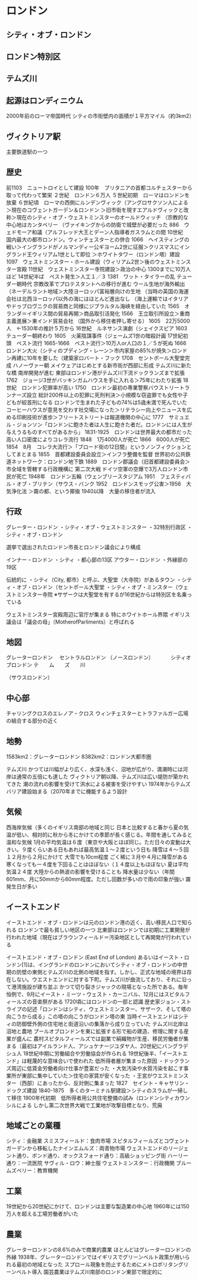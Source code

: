 ロンドン
===

## シティ・オブ・ロンドン

## ロンドン特別区

## テムズ川

## 起源はロンディニウム

2000年前のローマ帝国時代
シティの市街壁内の面積が１平方マイル（約3km2）

## ヴィクトリア駅

主要鉄道駅の一つ


## 歴史

前1103　ニュートロイとして建設
100年　ブリタニアの首都コルチェスターから取って代わって繁栄
２世紀　ロンドン６万人
５世紀初期　ローマはロンドンを放棄
６世紀頃　ローマの西側にルンデンヴィック（アングロサクソン人による＞現在のコヴェントガーデン＆ロンドン
＞旧市街を現すエアルドヴィックと改称＞現在のシティ・オブ・ウェストミンスターのオールドウィッチ
（宗教的な中心地はカンタベリー
（ヴァイキングからの防衛で城壁が必要だった
886　ウェドモーア和議（アルフレッド大王とデーン人指導者ガスラムとの間
10世紀　国内最大の都市ロンドン。ウィンチェスターとの併合
1066　ヘイスティングの戦い＞イングランドがノルマンディー公ギヨーム2世に征服＞クリスマスにイングランド王ウィリアム1世として即位
＞ホワイトタワー（ロンドン塔）建設
1097　ウェストミンスター・ホール建設（ウィリアム2世＞後のウェストミンスター宮殿
11世紀　ウェストミンスター寺院建設＞政治の中心
1300までに10万人ほど
14世紀半ば　ペスト発生＞人工１／３
1381　ワット・タイラーの乱
テューダー朝時代
宗教改革でプロテスタントへの移行が進む
ウール生地が海外輸出（ネーデルラント地域＞大陸ヨーロッパ富裕層向けの生地
（当時の英国の海運会社は北西ヨーロッパ以外の海にはほとんど進出なし
（海上運輸ではイタリアやドゥブロヴニクの貿易商と同様にジブラルタル海峡を経由していた
1565　オランダ＝イギリス間の貿易再開＞商品取引活発化
1566　王立取引所設立＞重商主義進展＞東インド貿易会社
（国外から移住者押し寄せる）
1605　22万5000人　←1530年の推計５万から
16世紀　ルネサンス演劇（シェイクスピア
1603　テューダー朝終わり
1605　火薬陰謀事件（ジェームズ1世の暗殺計画
17世紀初頭　ペスト流行
1665-1666　ペスト流行＞10万人or人口の１／５が死ぬ
1666　ロンドン大火（シティのプディング・レーン＞市内家屋の85%が焼失＞ロンドン再建に10年を要した（建築家ロバート・フック
1708　セントポール大聖堂完成
ハノーヴァー朝
メイウェアはじめとする新市街が西部に形成
テムズ川に新たな橋
南岸開発が進む
東部はロンドン港がテムズ川下流ドックランズまで拡張
1762　ジョージ3世がバッキンガムハウスを手に入れる＞75年にわたり拡張
18世紀　ロンドン犯罪率が高い
1750　ロンドン最初の専業警察バウストリートランナーズ設立
総計200件以上の犯罪に死刑判決＞小規模な窃盗罪でも女性や子どもが絞首刑になる
ロンドンで生まれた子どもの74%は5歳未満で死んでいた
コーヒーハウスが意見を交わす社交場になった＞リテラシー向上やニュースを広める印刷技術が進歩＞フリートストリートは報道機関の中心に
1777　サミュエル・ジョンソン「ロンドンに飽きた者は人生に飽きた者だ。ロンドンには人生が与えうるものすべてがあるから」
1831-1925　ロンドンは世界最大の都市だった
高い人口密度によりコレラ流行
1848　1万4000人が死亡
1866　6000人が死亡
1854　8月　コレラ大流行＞「ブロード街の12日間」というノンフィクションとしてまとまる
1855　首都建設委員会設立＞インフラ整備を監督
世界初の公共鉄道ネットワーク：ロンドン地下鉄
1889　ロンドン郡議会（旧首都建設委員会＞市全域を管轄する行政機構に
第二次大戦
ドイツ空軍の空爆で3万人ロンドン市民が死亡
1948年　ロンドン五輪（ウェンブリースタジアム
1951　フェスティバル・オブ・ブリテン（サウス・バンク
1952　ロンドンスモッグ公害＞1956　大気浄化法
＞霧の都、という揶揄
1940以降　大量の移住者が流入

## 行政

グレーター・ロンドン
・シティ・オブ・ウェストミンスター
・32特別行政区
・シティ・オブ・ロンドン

選挙で選出されたロンドン市長とロンドン議会により構成

インナー・ロンドン
・シティ
・都心部の13区
アウター・ロンドン
・外縁部の19区

伝統的に
・シティ（City, 都市）と呼ぶ、大聖堂（大寺院）があるタウン
・シティ・オブ・ロンドン（セントポール大聖堂
・シティ・オブ・ミンスター（ウェストミンスター寺院
※サザークは大聖堂を有するが16世紀からは特別区を名乗っている

ウェストミンスター宮殿周辺に官庁が集まる
特にホワイトホール界隈
イギリス議会は「議会の母」（MotherofParliments）と呼ばれる

## 地図

グレーターロンドン
　セントラルロンドン
（ノースロンドン）
　　　シティオブロンドン
テ　　ム　　ズ　　川

（サウスロンドン）

## 中心部

チャリングクロスのエレノア・クロス
ウィンチェスターとトラファルガー広場の結合する部分の近く

## 地勢

1583km2：グレーターロンドン
8382km2：ロンドン大都市圏

テムズ川
かつては川幅がより広く、水深も浅く、沼地が広がり、満潮時には河岸は通常の五倍にも達した
ヴィクトリア朝以降、テムズ川は広い堤防が築かれてきた
潮の流れの影響を受けて洪水による被害を受けやすい
1974年からテムズバリア建設始まる（2070年までに機能するよう設計

## 気候

西海岸気候（多くのイギリス南部の地域と同じ
日本と比較すると春から夏の気温が低い、相対的に秋から冬にかけての季節が長く感じる。年間を通してみると温和な気候
1月の平均気温は６度（東京や大阪とほぼ同じ。ただ日々の変動は大きい。９度くらいある日もあれば最高気温１〜２度という日も
降雪は４〜５回１２月から２月にかけて
大雪でも10cm程度
ごく稀に３月や４月に降雪がある
寒くなってもー４度を下回ることはほぼない（１４度以上もほぼない
夏は平均気温２４度
大陸からの熱波の影響を受けることも
降水量は少ない（年間601mm、月に50mmから60mm程度。ただし回数が多いので雨の印象が強い
霧発生日が多い

## イーストエンド

イーストエンド・オブ・ロンドンは元のロンドン港の近く、高い移民人口で知られる
ロンドンで最も貧しい地区の一つ
北東部はロンドンでは初期に工業開発が行われた地域（現在はブラウンフィールド＝汚染地区として再開発が行われている

イーストエンド・オブ・ロンドン (East End of London) あるいはイースト・ロンドン[1]は、イングランドのロンドンにおいてシティ・オブ・ロンドンの中世期の防壁の東側とテムズ川の北側の地域を指す。しかし、正式な地域の境界は存在しない。ウエストエンドに対する下町。テムズ川が曲流しており、それに沿って港湾施設が建ち並ぶ
かつて切り裂きジャックの現場となった所である。毎年恒例で、9月にイースト・ミーツ・ウェスト・カーニバル、12月にはスピタルフィールズの音楽祭がある
1720頃にはロンドンの一部と認識
歴史家ジョン・ストライプの記述「ロンドンはシティ、ウェストミンスター、サザーク、そして塔の向こうから成る」この塔の向こうがロンドン塔の東
当時イーストエンドはシティの防御壁外側の住宅地と街道沿いの集落から成り立っていた
テムズ川北岸は沼地と農地
プールオブロンドンを東に拡張する形で船の建造、修理に関する産業が盛んに
農村スピタルフィールズでは副業で絹織物が生産、移民労働者が集まる（最初はアイルランド人、アシュケナージユダヤ人、20世紀にバングラデシュ人
18世紀中期に労働組合や労働協会が作られる
19世紀後半、「イーストエンド」は軽蔑的な意味合いで使われた
低所得者層が集まった原因
・ドックランズ周辺に低賃金労働者向け仕事が豊富だった
・大気汚染や水質汚染を起こす事業所が東部に集中していた＞住宅の家賃が安くなった
・王宮がウエストミンスター（西部）にあったから、反対側に集まった
1827　セイント・キャサリン・ドックズ建設
1840-1875　多くのターミナル駅建設＞シティのスラムが一掃して移住
1900年代初期　低所得者用公共住宅整備の試み（ロンドンシティカウンシルによる
しかし第二次世界大戦で工業地が攻撃目標となり、荒廃

## 地域ごとの業種

シティ：金融業
スミスフィールド：食肉市場
スピタルフィールズとコヴェントガーデンから移転したナインエムルズ：両青物市場
ウェストエンドのリージェント通り、ボンド通り、オックスフォード通り：高級ショッピング街
ハーリー通り：一流医院
サヴィル・ロウ：紳士服
ウェストミンスター：行政機関
ブルームズベリー：教育機関

## 工業

19世紀から20世紀にかけて、ロンドンは主要な製造業の中心地
1960年には150万人を超える工場労働者がいた

## 農業

グレーターロンドンの8.6%のみで商業的農業
ほとんどはグレーターロンドンの外縁
1938年、グレーターロンドンではイギリスでグリーンベルト政策が用いられる最初の地域となった
スプロール現象を防止するためにメトロポリタングリーンベルト導入
園芸農業はテムズ川南部のロンドン東部で限定的に


